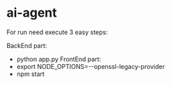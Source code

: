 # ai-agent
For run need execute 3 easy steps:

BackEnd part:
- python app.py
FrontEnd part:
- export NODE_OPTIONS=--openssl-legacy-provider
- npm start
 